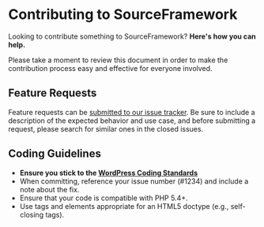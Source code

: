 # Contributing to SourceFramework

Looking to contribute something to SourceFramework? **Here's how you can help.**

Please take a moment to review this document in order to make the contribution
process easy and effective for everyone involved.

## Feature Requests

Feature requests can be [submitted to our issue tracker](https://gitlab.com/jprieton/smg-tools/issues).
Be sure to include a description of the expected behavior and use case, and before submitting a request, please search for similar ones in the closed issues.

## Coding Guidelines

- **Ensure you stick to the [WordPress Coding Standards](https://make.wordpress.org/core/handbook/best-practices/coding-standards/php/)**
- When committing, reference your issue number (#1234) and include a note about the fix.
- Ensure that your code is compatible with PHP 5.4+.
- Use tags and elements appropriate for an HTML5 doctype (e.g., self-closing tags).

